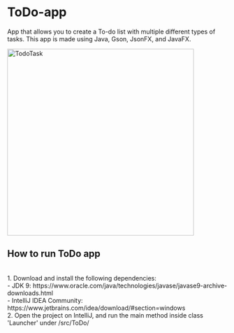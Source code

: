 # ToDo-app
App that allows you to create a To-do list with multiple different types of tasks. This app is made using Java, Gson, JsonFX, and JavaFX.<br>

<img width="427" alt="TodoTask" src="https://user-images.githubusercontent.com/58128571/201039304-dc813158-4da0-449e-82b9-1efeb6588566.png">

## How to run ToDo app
<br>
1. Download and install the following dependencies:<br>
  - JDK 9: https://www.oracle.com/java/technologies/javase/javase9-archive-downloads.html<br>
  - IntelliJ IDEA Community: https://www.jetbrains.com/idea/download/#section=windows
<br>
2. Open the project on IntelliJ, and run the main method inside class 'Launcher' under /src/ToDo/
